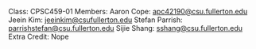 Class: 
    CPSC459-01
Members: 
    Aaron Cope: apc42190@csu.fullerton.edu
    Jeein Kim: jeeinkim@csufullerton.edu
    Stefan Parrish: parrishstefan@csu.fullerton.edu
    Sijie Shang: sshang@csu.fullerton.edu
Extra Credit: 
    Nope
